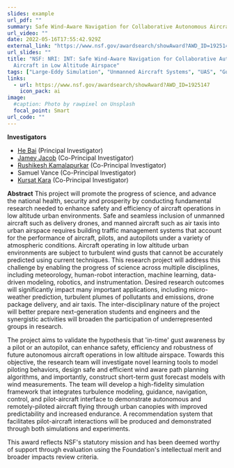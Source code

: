 ```yaml
---
slides: example
url_pdf: ""
summary: Safe Wind-Aware Navigation for Collaborative Autonomous Aircraft in Low Altitude Airspace
url_video: ""
date: 2022-05-16T17:55:42.929Z
external_link: "https://www.nsf.gov/awardsearch/showAward?AWD_ID=1925147"
url_slides: ""
title: "NSF: NRI: INT: Safe Wind-Aware Navigation for Collaborative Autonomous
  Aircraft in Low Altitude Airspace"
tags: ["Large-Eddy Simulation", "Unmanned Aircraft Systems", "UAS", "Gust", "Turbulence", "Urban Environment", "Machine Learning", "ROM", "LSTM", "NSF", "Award Number 1925147"]
links:
  - url: https://www.nsf.gov/awardsearch/showAward?AWD_ID=1925147
    icon_pack: ai
image:
  #caption: Photo by rawpixel on Unsplash
  focal_point: Smart
url_code: ""
---
```

**Investigators**
- [He Bai](https://experts.okstate.edu/he.bai) (Principal Investigator)
- [Jamey Jacob](https://ceat.okstate.edu/mae/research/usri/our-people.html) (Co-Principal Investigator)
- [Rushikesh Kamalapurkar](https://scc-lab.github.io/) (Co-Principal Investigator)
- Samuel Vance (Co-Principal Investigator)
- [Kursat Kara](https://experts.okstate.edu/kursat.kara) (Co-Principal Investigator)
  
**Abstract**
This project will promote the progress of science, and advance the national health, security and prosperity by conducting fundamental research needed to enhance safety and efficiency of aircraft operations in low altitude urban environments. Safe and seamless inclusion of unmanned aircraft such as delivery drones, and manned aircraft such as air taxis into urban airspace requires building traffic management systems that account for the performance of aircraft, pilots, and autopilots under a variety of atmospheric conditions. Aircraft operating in low altitude urban environments are subject to turbulent wind gusts that cannot be accurately predicted using current techniques. This research project will address this challenge by enabling the progress of science across multiple disciplines, including meteorology, human-robot interaction, machine learning, data-driven modeling, robotics, and instrumentation. Desired research outcomes will significantly impact many important applications, including micro-weather prediction, turbulent plumes of pollutants and emissions, drone package delivery, and air taxis. The inter-disciplinary nature of the project will better prepare next-generation students and engineers and the synergistic activities will broaden the participation of underrepresented groups in research.

The project aims to validate the hypothesis that 'in-time' gust awareness by a pilot or an autopilot, can enhance safety, efficiency and robustness of future autonomous aircraft operations in low altitude airspace. Towards this objective, the research team will investigate novel learning tools to model piloting behaviors, design safe and efficient wind aware path planning algorithms, and importantly, construct short-term gust forecast models with wind measurements. The team will develop a high-fidelity simulation framework that integrates turbulence modeling, guidance, navigation, control, and pilot-aircraft interface to demonstrate autonomous and remotely-piloted aircraft flying through urban canopies with improved predictability and increased endurance. A recommendation system that facilitates pilot-aircraft interactions will be produced and demonstrated through both simulations and experiments.

This award reflects NSF's statutory mission and has been deemed worthy of support through evaluation using the Foundation's intellectual merit and broader impacts review criteria.